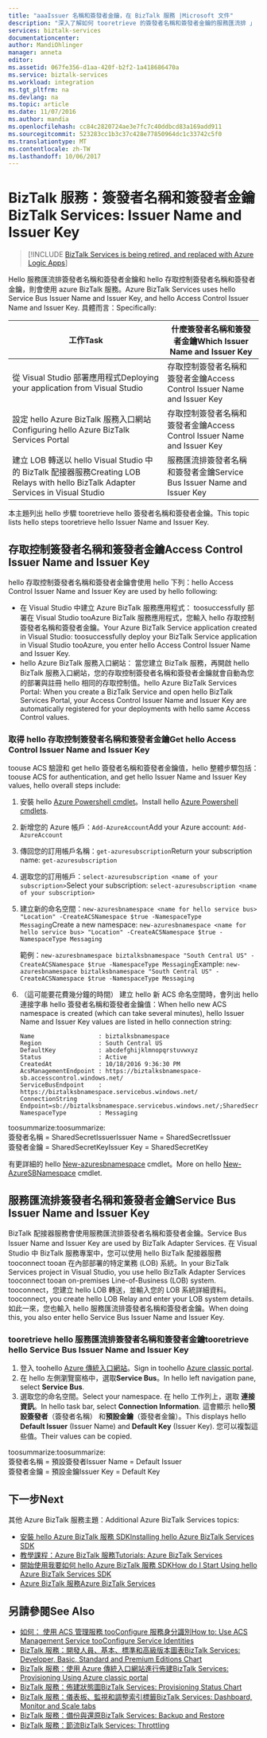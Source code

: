 ```yaml
---
title: "aaaIssuer 名稱和簽發者金鑰，在 BizTalk 服務 |Microsoft 文件"
description: "深入了解如何 tooretrieve 的簽發者名稱和簽發者金鑰的服務匯流排 」 或 「 存取控制 (ACS) 在 BizTalk 服務中。 MABS，WABS"
services: biztalk-services
documentationcenter: 
author: MandiOhlinger
manager: anneta
editor: 
ms.assetid: 067fe356-d1aa-420f-b2f2-1a418686470a
ms.service: biztalk-services
ms.workload: integration
ms.tgt_pltfrm: na
ms.devlang: na
ms.topic: article
ms.date: 11/07/2016
ms.author: mandia
ms.openlocfilehash: cc84c2820724ae3e7fc7c40ddbcd83a169add911
ms.sourcegitcommit: 523283cc1b3c37c428e77850964dc1c33742c5f0
ms.translationtype: MT
ms.contentlocale: zh-TW
ms.lasthandoff: 10/06/2017
---
```

# <a name="biztalk-services-issuer-name-and-issuer-key"></a><span data-ttu-id="5a301-104">BizTalk 服務：簽發者名稱和簽發者金鑰</span><span class="sxs-lookup"><span data-stu-id="5a301-104">BizTalk Services: Issuer Name and Issuer Key</span></span>

> [!INCLUDE [BizTalk Services is being retired, and replaced with Azure Logic Apps](../../includes/biztalk-services-retirement.md)]

<span data-ttu-id="5a301-105">Hello 服務匯流排簽發者名稱和簽發者金鑰和 hello 存取控制簽發者名稱和簽發者金鑰，則會使用 azure BizTalk 服務。</span><span class="sxs-lookup"><span data-stu-id="5a301-105">Azure BizTalk Services uses hello Service Bus Issuer Name and Issuer Key, and hello Access Control Issuer Name and Issuer Key.</span></span> <span data-ttu-id="5a301-106">具體而言：</span><span class="sxs-lookup"><span data-stu-id="5a301-106">Specifically:</span></span>

| <span data-ttu-id="5a301-107">工作</span><span class="sxs-lookup"><span data-stu-id="5a301-107">Task</span></span> | <span data-ttu-id="5a301-108">什麼簽發者名稱和簽發者金鑰</span><span class="sxs-lookup"><span data-stu-id="5a301-108">Which Issuer Name and Issuer Key</span></span> |
| --- | --- |
| <span data-ttu-id="5a301-109">從 Visual Studio 部署應用程式</span><span class="sxs-lookup"><span data-stu-id="5a301-109">Deploying your application from Visual Studio</span></span> |<span data-ttu-id="5a301-110">存取控制簽發者名稱和簽發者金鑰</span><span class="sxs-lookup"><span data-stu-id="5a301-110">Access Control Issuer Name and Issuer Key</span></span> |
| <span data-ttu-id="5a301-111">設定 hello Azure BizTalk 服務入口網站</span><span class="sxs-lookup"><span data-stu-id="5a301-111">Configuring hello Azure BizTalk Services Portal</span></span> |<span data-ttu-id="5a301-112">存取控制簽發者名稱和簽發者金鑰</span><span class="sxs-lookup"><span data-stu-id="5a301-112">Access Control Issuer Name and Issuer Key</span></span> |
| <span data-ttu-id="5a301-113">建立 LOB 轉送以 hello Visual Studio 中的 BizTalk 配接器服務</span><span class="sxs-lookup"><span data-stu-id="5a301-113">Creating LOB Relays with hello BizTalk Adapter Services in Visual Studio</span></span> |<span data-ttu-id="5a301-114">服務匯流排簽發者名稱和簽發者金鑰</span><span class="sxs-lookup"><span data-stu-id="5a301-114">Service Bus Issuer Name and Issuer Key</span></span> |

<span data-ttu-id="5a301-115">本主題列出 hello 步驟 tooretrieve hello 簽發者名稱和簽發者金鑰。</span><span class="sxs-lookup"><span data-stu-id="5a301-115">This topic lists hello steps tooretrieve hello Issuer Name and Issuer Key.</span></span> 

## <a name="access-control-issuer-name-and-issuer-key"></a><span data-ttu-id="5a301-116">存取控制簽發者名稱和簽發者金鑰</span><span class="sxs-lookup"><span data-stu-id="5a301-116">Access Control Issuer Name and Issuer Key</span></span>
<span data-ttu-id="5a301-117">hello 存取控制簽發者名稱和簽發者金鑰會使用 hello 下列：</span><span class="sxs-lookup"><span data-stu-id="5a301-117">hello Access Control Issuer Name and Issuer Key are used by hello following:</span></span>

* <span data-ttu-id="5a301-118">在 Visual Studio 中建立 Azure BizTalk 服務應用程式： toosuccessfully 部署在 Visual Studio tooAzure BizTalk 服務應用程式，您輸入 hello 存取控制簽發者名稱和簽發者金鑰。</span><span class="sxs-lookup"><span data-stu-id="5a301-118">Your Azure BizTalk Service application created in Visual Studio: toosuccessfully deploy your BizTalk Service application in Visual Studio tooAzure, you enter hello Access Control Issuer Name and Issuer Key.</span></span> 
* <span data-ttu-id="5a301-119">hello Azure BizTalk 服務入口網站： 當您建立 BizTalk 服務，再開啟 hello BizTalk 服務入口網站，您的存取控制簽發者名稱和簽發者金鑰就會自動為您的部署與註冊 hello 相同的存取控制值。</span><span class="sxs-lookup"><span data-stu-id="5a301-119">hello Azure BizTalk Services  Portal: When you create a BizTalk Service and open hello BizTalk Services Portal, your Access Control Issuer Name and Issuer Key are automatically registered for your deployments with hello same Access Control values.</span></span>

### <a name="get-hello-access-control-issuer-name-and-issuer-key"></a><span data-ttu-id="5a301-120">取得 hello 存取控制簽發者名稱和簽發者金鑰</span><span class="sxs-lookup"><span data-stu-id="5a301-120">Get hello Access Control Issuer Name and Issuer Key</span></span>

<span data-ttu-id="5a301-121">toouse ACS 驗證和 get hello 簽發者名稱和簽發者金鑰值，hello 整體步驟包括：</span><span class="sxs-lookup"><span data-stu-id="5a301-121">toouse ACS for authentication, and get hello Issuer Name and Issuer Key values, hello overall steps include:</span></span>

1. <span data-ttu-id="5a301-122">安裝 hello [Azure Powershell cmdlet](https://azure.microsoft.com/documentation/articles/powershell-install-configure/)。</span><span class="sxs-lookup"><span data-stu-id="5a301-122">Install hello [Azure Powershell cmdlets](https://azure.microsoft.com/documentation/articles/powershell-install-configure/).</span></span>
2. <span data-ttu-id="5a301-123">新增您的 Azure 帳戶：`Add-AzureAccount`</span><span class="sxs-lookup"><span data-stu-id="5a301-123">Add your Azure account: `Add-AzureAccount`</span></span>
3. <span data-ttu-id="5a301-124">傳回您的訂用帳戶名稱：`get-azuresubscription`</span><span class="sxs-lookup"><span data-stu-id="5a301-124">Return your subscription name: `get-azuresubscription`</span></span>
4. <span data-ttu-id="5a301-125">選取您的訂用帳戶：`select-azuresubscription <name of your subscription>`</span><span class="sxs-lookup"><span data-stu-id="5a301-125">Select your subscription: `select-azuresubscription <name of your subscription>`</span></span> 
5. <span data-ttu-id="5a301-126">建立新的命名空間：`new-azuresbnamespace <name for hello service bus> "Location" -CreateACSNamespace $true -NamespaceType Messaging`</span><span class="sxs-lookup"><span data-stu-id="5a301-126">Create a new namespace: `new-azuresbnamespace <name for hello service bus> "Location" -CreateACSNamespace $true -NamespaceType Messaging`</span></span>

    <span data-ttu-id="5a301-127">範例：`new-azuresbnamespace biztalksbnamespace "South Central US" -CreateACSNamespace $true -NamespaceType Messaging`</span><span class="sxs-lookup"><span data-stu-id="5a301-127">Example:    `new-azuresbnamespace biztalksbnamespace "South Central US" -CreateACSNamespace $true -NamespaceType Messaging`</span></span>
      
5. <span data-ttu-id="5a301-128">（這可能要花費幾分鐘的時間） 建立 hello 新 ACS 命名空間時，會列出 hello 連接字串 hello 簽發者名稱和簽發者金鑰值：</span><span class="sxs-lookup"><span data-stu-id="5a301-128">When hello new ACS namespace is created (which can take several minutes), hello Issuer Name and Issuer Key values are listed in hello connection string:</span></span> 

    ```
    Name                  : biztalksbnamespace
    Region                : South Central US
    DefaultKey            : abcdefghijklmnopqrstuvwxyz
    Status                : Active
    CreatedAt             : 10/18/2016 9:36:30 PM
    AcsManagementEndpoint : https://biztalksbnamespace-sb.accesscontrol.windows.net/
    ServiceBusEndpoint    : https://biztalksbnamespace.servicebus.windows.net/
    ConnectionString      : Endpoint=sb://biztalksbnamespace.servicebus.windows.net/;SharedSecretIssuer=owner;SharedSecretValue=abcdefghijklmnopqrstuvwxyz
    NamespaceType         : Messaging
    ```

<span data-ttu-id="5a301-129">toosummarize:</span><span class="sxs-lookup"><span data-stu-id="5a301-129">toosummarize:</span></span>  
<span data-ttu-id="5a301-130">簽發者名稱 = SharedSecretIssuer</span><span class="sxs-lookup"><span data-stu-id="5a301-130">Issuer Name = SharedSecretIssuer</span></span>  
<span data-ttu-id="5a301-131">簽發者金鑰 = SharedSecretKey</span><span class="sxs-lookup"><span data-stu-id="5a301-131">Issuer Key = SharedSecretKey</span></span>

<span data-ttu-id="5a301-132">有更詳細的 hello [New-azuresbnamespace](https://msdn.microsoft.com/library/dn495165.aspx) cmdlet。</span><span class="sxs-lookup"><span data-stu-id="5a301-132">More on hello [New-AzureSBNamespace](https://msdn.microsoft.com/library/dn495165.aspx) cmdlet.</span></span> 

## <a name="service-bus-issuer-name-and-issuer-key"></a><span data-ttu-id="5a301-133">服務匯流排簽發者名稱和簽發者金鑰</span><span class="sxs-lookup"><span data-stu-id="5a301-133">Service Bus Issuer Name and Issuer Key</span></span>
<span data-ttu-id="5a301-134">BizTalk 配接器服務會使用服務匯流排簽發者名稱和簽發者金鑰。</span><span class="sxs-lookup"><span data-stu-id="5a301-134">Service Bus Issuer Name and Issuer Key are used by BizTalk Adapter Services.</span></span> <span data-ttu-id="5a301-135">在 Visual Studio 中 BizTalk 服務專案中，您可以使用 hello BizTalk 配接器服務 tooconnect tooan 在內部部署的特定業務 (LOB) 系統。</span><span class="sxs-lookup"><span data-stu-id="5a301-135">In your BizTalk Services project in Visual Studio, you use hello BizTalk Adapter Services tooconnect tooan on-premises Line-of-Business (LOB) system.</span></span> <span data-ttu-id="5a301-136">tooconnect，您建立 hello LOB 轉送，並輸入您的 LOB 系統詳細資料。</span><span class="sxs-lookup"><span data-stu-id="5a301-136">tooconnect, you create hello LOB Relay and enter your LOB system details.</span></span> <span data-ttu-id="5a301-137">如此一來，您也輸入 hello 服務匯流排簽發者名稱和簽發者金鑰。</span><span class="sxs-lookup"><span data-stu-id="5a301-137">When doing this, you also enter hello Service Bus Issuer Name and Issuer Key.</span></span>

### <a name="tooretrieve-hello-service-bus-issuer-name-and-issuer-key"></a><span data-ttu-id="5a301-138">tooretrieve hello 服務匯流排簽發者名稱和簽發者金鑰</span><span class="sxs-lookup"><span data-stu-id="5a301-138">tooretrieve hello Service Bus Issuer Name and Issuer Key</span></span>
1. <span data-ttu-id="5a301-139">登入 toohello [Azure 傳統入口網站](http://go.microsoft.com/fwlink/p/?LinkID=213885)。</span><span class="sxs-lookup"><span data-stu-id="5a301-139">Sign in toohello [Azure classic portal](http://go.microsoft.com/fwlink/p/?LinkID=213885).</span></span>
2. <span data-ttu-id="5a301-140">在 hello 左側瀏覽窗格中，選取**Service Bus**。</span><span class="sxs-lookup"><span data-stu-id="5a301-140">In hello left navigation pane, select **Service Bus**.</span></span>
3. <span data-ttu-id="5a301-141">選取您的命名空間。</span><span class="sxs-lookup"><span data-stu-id="5a301-141">Select your namespace.</span></span> <span data-ttu-id="5a301-142">在 hello 工作列上，選取 **連接資訊**。</span><span class="sxs-lookup"><span data-stu-id="5a301-142">In hello task bar, select **Connection Information**.</span></span> <span data-ttu-id="5a301-143">這會顯示 hello**預設簽發者**（簽發者名稱） 和**預設金鑰**（簽發者金鑰）。</span><span class="sxs-lookup"><span data-stu-id="5a301-143">This displays hello **Default Issuer** (Issuer Name) and **Default Key** (Issuer Key).</span></span> <span data-ttu-id="5a301-144">您可以複製這些值。</span><span class="sxs-lookup"><span data-stu-id="5a301-144">Their values can be copied.</span></span>  

<span data-ttu-id="5a301-145">toosummarize:</span><span class="sxs-lookup"><span data-stu-id="5a301-145">toosummarize:</span></span>  
<span data-ttu-id="5a301-146">簽發者名稱 = 預設簽發者</span><span class="sxs-lookup"><span data-stu-id="5a301-146">Issuer Name = Default Issuer</span></span>  
<span data-ttu-id="5a301-147">簽發者金鑰 = 預設金鑰</span><span class="sxs-lookup"><span data-stu-id="5a301-147">Issuer Key = Default Key</span></span>

## <a name="next"></a><span data-ttu-id="5a301-148">下一步</span><span class="sxs-lookup"><span data-stu-id="5a301-148">Next</span></span>
<span data-ttu-id="5a301-149">其他 Azure BizTalk 服務主題：</span><span class="sxs-lookup"><span data-stu-id="5a301-149">Additional Azure BizTalk Services topics:</span></span>

* [<span data-ttu-id="5a301-150">安裝 hello Azure BizTalk 服務 SDK</span><span class="sxs-lookup"><span data-stu-id="5a301-150">Installing hello Azure BizTalk Services SDK</span></span>](http://go.microsoft.com/fwlink/p/?LinkID=241589)<br/>
* [<span data-ttu-id="5a301-151">教學課程：Azure BizTalk 服務</span><span class="sxs-lookup"><span data-stu-id="5a301-151">Tutorials: Azure BizTalk Services</span></span>](http://go.microsoft.com/fwlink/p/?LinkID=236944)<br/>
* [<span data-ttu-id="5a301-152">開始使用我要如何 hello Azure BizTalk 服務 SDK</span><span class="sxs-lookup"><span data-stu-id="5a301-152">How do I Start Using hello Azure BizTalk Services SDK</span></span>](http://go.microsoft.com/fwlink/p/?LinkID=302335)<br/>
* [<span data-ttu-id="5a301-153">Azure BizTalk 服務</span><span class="sxs-lookup"><span data-stu-id="5a301-153">Azure BizTalk Services</span></span>](http://go.microsoft.com/fwlink/p/?LinkID=303664)<br/>

## <a name="see-also"></a><span data-ttu-id="5a301-154">另請參閱</span><span class="sxs-lookup"><span data-stu-id="5a301-154">See Also</span></span>
* [<span data-ttu-id="5a301-155">如何： 使用 ACS 管理服務 tooConfigure 服務身分識別</span><span class="sxs-lookup"><span data-stu-id="5a301-155">How to: Use ACS Management Service tooConfigure Service Identities</span></span>](http://go.microsoft.com/fwlink/p/?LinkID=303942)<br/>
* [<span data-ttu-id="5a301-156">BizTalk 服務：開發人員、基本、標準和高級版本圖表</span><span class="sxs-lookup"><span data-stu-id="5a301-156">BizTalk Services: Developer, Basic, Standard and Premium Editions Chart</span></span>](http://go.microsoft.com/fwlink/p/?LinkID=302279)<br/>
* [<span data-ttu-id="5a301-157">BizTalk 服務：使用 Azure 傳統入口網站進行佈建</span><span class="sxs-lookup"><span data-stu-id="5a301-157">BizTalk Services: Provisioning Using Azure classic portal</span></span>](http://go.microsoft.com/fwlink/p/?LinkID=302280)<br/>
* [<span data-ttu-id="5a301-158">BizTalk 服務：佈建狀態圖</span><span class="sxs-lookup"><span data-stu-id="5a301-158">BizTalk Services: Provisioning Status Chart</span></span>](http://go.microsoft.com/fwlink/p/?LinkID=329870)<br/>
* [<span data-ttu-id="5a301-159">BizTalk 服務：儀表板、監視和調整索引標籤</span><span class="sxs-lookup"><span data-stu-id="5a301-159">BizTalk Services: Dashboard, Monitor and Scale tabs</span></span>](http://go.microsoft.com/fwlink/p/?LinkID=302281)<br/>
* [<span data-ttu-id="5a301-160">BizTalk 服務：備份與還原</span><span class="sxs-lookup"><span data-stu-id="5a301-160">BizTalk Services: Backup and Restore</span></span>](http://go.microsoft.com/fwlink/p/?LinkID=329873)<br/>
* [<span data-ttu-id="5a301-161">BizTalk 服務：節流</span><span class="sxs-lookup"><span data-stu-id="5a301-161">BizTalk Services: Throttling</span></span>](http://go.microsoft.com/fwlink/p/?LinkID=302282)<br/>

